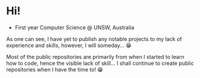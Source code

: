 # Hi!

- First year Computer Science @ UNSW, Australia

As one can see, I have yet to publish any notable projects to my lack of experience and skills, however, I will someday... 😁

Most of the public repositories are primarily from when I started to learn how to code, hence the visible lack of skill...
I shall continue to create public repositories when I have the time to! 😁
